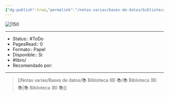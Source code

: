 ```yaml
---
{"dg-publish":true,"permalink":"/notas-varias/bases-de-datos/biblioteca-b/b-storytelling-salvaje/"}
---
```



![|150](http://books.google.com/books/content?id=WvPpEAAAQBAJ&printsec=frontcover&img=1&zoom=1&edge=curl&source=gbs_api)

---

- Status:: #ToDo
- PagesRead:: 0 
- Formato:: Papel 
- Disponible:: Sí 
- #libro/
- Recomendado por: 

---

> [[Notas varias/Bases de datos/📚 Biblioteca (B) 📚/📚 Biblioteca (B) 📚\|📚 Biblioteca (B) 📚]]